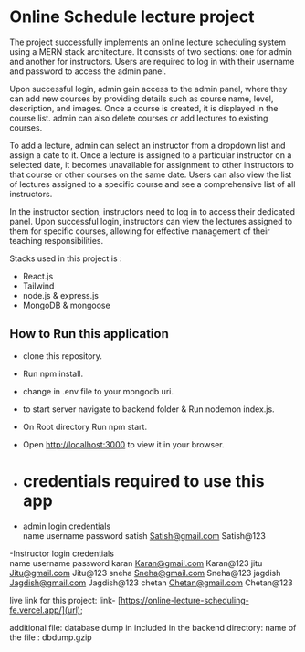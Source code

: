 # Online Schedule lecture project

The project successfully implements an online lecture scheduling system using a MERN stack architecture. It consists of two sections: one for admin and another for instructors. Users are required to log in with their username and password to access the admin panel.

Upon successful login, admin gain access to the admin panel, where they can add new courses by providing details such as course name, level, description, and images. Once a course is created, it is displayed in the course list. admin can also delete courses or add lectures to existing courses.

To add a lecture, admin can select an instructor from a dropdown list and assign a date to it. Once a lecture is assigned to a particular instructor on a selected date, it becomes unavailable for assignment to other instructors to that course or other courses on the same date. Users can also view the list of lectures assigned to a specific course and see a comprehensive list of all instructors.

In the instructor section, instructors need to log in to access their dedicated panel. Upon successful login, instructors can view the lectures assigned to them for specific courses, allowing for effective management of their teaching responsibilities.
 

Stacks used in this project is :
- React.js
- Tailwind
- node.js & express.js
- MongoDB & mongoose

## How to Run this application

- clone this repository.
- Run npm install.
- change in .env file to your mongodb uri.
- to start server navigate to backend folder & Run nodemon index.js.
- On Root directory Run npm start.
- Open [http://localhost:3000](http://localhost:3000) to view it in your browser.

- # credentials required to use this app
- admin login credentials		
name	username	password
satish	Satish@gmail.com	Satish@123
		
-Instructor login credentials		
name	username	password
karan	Karan@gmail.com	Karan@123
jitu	Jitu@gmail.com	Jitu@123
sneha	Sneha@gmail.com	Sneha@123
jagdish	Jagdish@gmail.com	Jagdish@123
chetan	Chetan@gmail.com	Chetan@123

live link for this project:
link- [https://online-lecture-scheduling-fe.vercel.app/](url);

additional file:
database dump in included in the backend directory:
name of the file : dbdump.gzip



